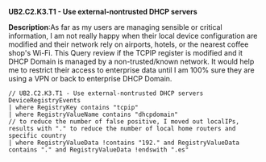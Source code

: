 **UB2.C2.K3.T1 - Use external-nontrusted DHCP servers**

**Description**:As far as my users are managing sensible or critical information, I am not really happy when their local device configuration are modified and their network rely on airports, hotels, or the nearest coffee shop's Wi-Fi.
This Query review if the TCPIP register is modified and it DHCP Domain is managed by a non-trusted/known network. It would help me to restrict their access to enterprise data until I am 100% sure they are using a VPN or back to enterprise DHCP Domain.

```
// UB2.C2.K3.T1 - Use external-nontrusted DHCP servers
DeviceRegistryEvents
| where RegistryKey contains "tcpip"
| where RegistryValueName contains "dhcpdomain"
// to reduce the number of false positive, I moved out localIPs, results with "." to reduce the number of local home routers and specific country
| where RegistryValueData !contains "192." and RegistryValueData contains "." and RegistryValueData !endswith ".es"
```
